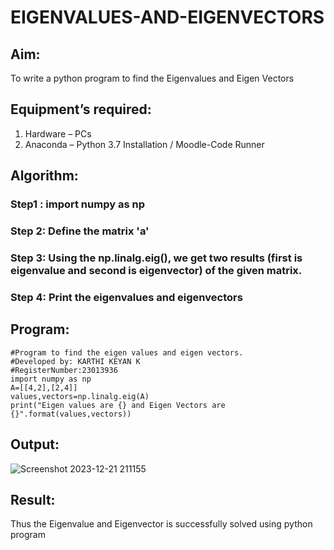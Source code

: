 # EIGENVALUES-AND-EIGENVECTORS
## Aim:
To write a python program to find the Eigenvalues and Eigen Vectors
## Equipment’s required:
1. 	Hardware – PCs
2. 	Anaconda – Python 3.7 Installation / Moodle-Code Runner
## Algorithm:
### Step1 : import numpy as np
### Step 2: Define the matrix 'a'
### Step 3: Using the np.linalg.eig(),  we get two results (first is eigenvalue and second is eigenvector) of the given matrix.
### Step 4: Print the eigenvalues and eigenvectors

## Program:
```
#Program to find the eigen values and eigen vectors.
#Developed by: KARTHI KEYAN K
#RegisterNumber:23013936
import numpy as np
A=[[4,2],[2,4]]
values,vectors=np.linalg.eig(A)
print("Eigen values are {} and Eigen Vectors are {}".format(values,vectors))
```

## Output:
![Screenshot 2023-12-21 211155](https://github.com/ArchanaSharikalHarinarayanan/EIGENVALUES-AND-EIGENVECTORS/assets/148327224/e53c9ec0-53e0-4824-957e-8b4e802bd194)

## Result:
Thus the Eigenvalue and Eigenvector is successfully solved using python program
